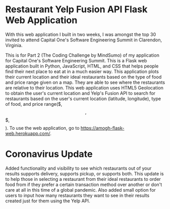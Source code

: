 # Restaurant Yelp Fusion API Flask Web Application
With this web application I built in two weeks, I was amongst the top 30 invited to attend 
Capital One's Software Engineering Summit in Clarendon, Virginia.

This is for Part 2 (The Coding Challenge by MindSumo) of my application for Capital One's Software 
Engineering Summit. This is a Flask web application built in Python, JavaScript, HTML, and CSS
that helps people find their next place to eat at in a much easier way. This application plots their
current location and their ideal restaurants based on the type of food and price range given on a map. 
They are able to see where the restaurants are relative to their location. This web application uses 
HTML5 Geolocation to obtain the user's current location and Yelp's Fusion API to search for restaurants 
based on the user's current location (latitude, longitude), type of food, and price range($, $$, $$$, $$$$). 
To use the web application, go to https://amogh-flask-web.herokuapp.com/.

# Coronavirus Update
Added functionality and visibility to see which restaurants out of your results supports delivery, 
supports pickup, or supports both. This update is to help those in selecting a restaurant from their
ideal restaurants to order food from if they prefer a certain transaction method over another or 
don't care at all in this time of a global pandemic. Also added small option for users to input
how many restaurants they want to see in their results created just for them using the Yelp API.
